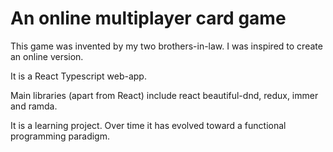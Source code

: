 # An online multiplayer card game
This game was invented by my two brothers-in-law. I was inspired to create an online version.

It is a React Typescript web-app. 

Main libraries (apart from React) include react beautiful-dnd, redux, immer and ramda.

It is a learning project. Over time it has evolved toward a functional programming paradigm.
